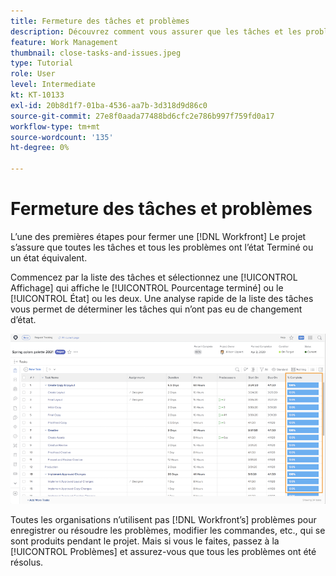 ```yaml
---
title: Fermeture des tâches et problèmes
description: Découvrez comment vous assurer que les tâches et les problèmes sont fermés avant de fermer un projet dans [!DNL  Workfront].
feature: Work Management
thumbnail: close-tasks-and-issues.jpeg
type: Tutorial
role: User
level: Intermediate
kt: KT-10133
exl-id: 20b8d1f7-01ba-4536-aa7b-3d318d9d86c0
source-git-commit: 27e8f0aada77488bd6cfc2e786b997f759fd0a17
workflow-type: tm+mt
source-wordcount: '135'
ht-degree: 0%

---
```


# Fermeture des tâches et problèmes

L’une des premières étapes pour fermer une [!DNL Workfront] Le projet s’assure que toutes les tâches et tous les problèmes ont l’état Terminé ou un état équivalent.

Commencez par la liste des tâches et sélectionnez une [!UICONTROL Affichage] qui affiche le [!UICONTROL Pourcentage terminé] ou le [!UICONTROL État] ou les deux. Une analyse rapide de la liste des tâches vous permet de déterminer les tâches qui n’ont pas eu de changement d’état.

![Affichage du projet [!UICONTROL Pourcentage terminé] column](assets/planner-fund-close-tasks-and-issues.png)

Toutes les organisations n’utilisent pas [!DNL Workfront’s] problèmes pour enregistrer ou résoudre les problèmes, modifier les commandes, etc., qui se sont produits pendant le projet. Mais si vous le faites, passez à la [!UICONTROL Problèmes] et assurez-vous que tous les problèmes ont été résolus.

<!---
learn more
Update task status
Issue statuses
--->
